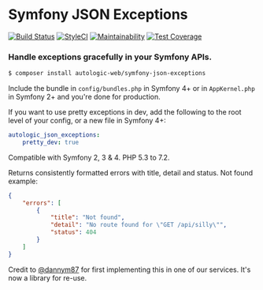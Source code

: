 # Symfony JSON Exceptions

[![Build Status](https://travis-ci.org/autologic-web/symfony-json-exceptions.svg?branch=master)](https://travis-ci.org/autologic-web/symfony-json-exceptions) [![StyleCI](https://styleci.io/repos/136459077/shield?branch=master)](https://styleci.io/repos/136459077) [![Maintainability](https://api.codeclimate.com/v1/badges/f84a52fb33300dfa6a3b/maintainability)](https://codeclimate.com/github/autologic-web/symfony-json-exceptions/maintainability) [![Test Coverage](https://api.codeclimate.com/v1/badges/f84a52fb33300dfa6a3b/test_coverage)](https://codeclimate.com/github/autologic-web/symfony-json-exceptions/test_coverage)

### Handle exceptions gracefully in your Symfony APIs.

```bash
$ composer install autologic-web/symfony-json-exceptions
```

Include the bundle in `config/bundles.php` in Symfony 4+ or in `AppKernel.php` in Symfony 2+ and you're done for production.

If you want to use pretty exceptions in dev, add the following to the root level of your config, or a new file in Symfony 4+:

```yaml
autologic_json_exceptions:
    pretty_dev: true
```

Compatible with Symfony 2, 3 & 4. PHP 5.3 to 7.2.

Returns consistently formatted errors with title, detail and status. Not found example:

```json
{
    "errors": [
        {
            "title": "Not found",
            "detail": "No route found for \"GET /api/silly\"",
            "status": 404
        }
    ]
}
```

Credit to [@dannym87](https://github.com/dannym87) for first implementing this in one of our services. It's now a library for re-use.
